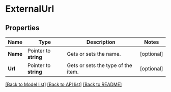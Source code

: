 # ExternalUrl

## Properties

Name | Type | Description | Notes
------------ | ------------- | ------------- | -------------
**Name** | Pointer to **string** | Gets or sets the name. | [optional] 
**Url** | Pointer to **string** | Gets or sets the type of the item. | [optional] 

[[Back to Model list]](../README.md#documentation-for-models) [[Back to API list]](../README.md#documentation-for-api-endpoints) [[Back to README]](../README.md)


